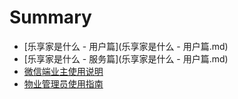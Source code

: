 # Summary

* [乐享家是什么 - 用户篇](乐享家是什么 - 用户篇.md)
* [乐享家是什么 - 服务篇](乐享家是什么 - 用户篇.md)
* [微信端业主使用说明](微信端业主使用说明.md)
* [物业管理员使用指南](物业管理员使用指南.md)



